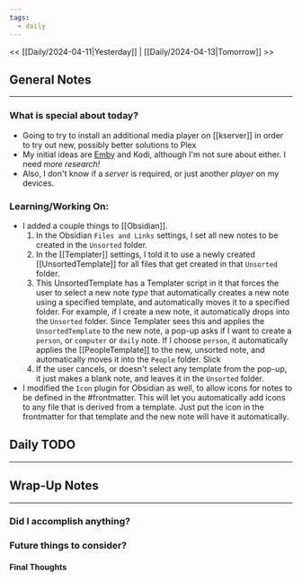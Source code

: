 ```yaml
---
tags:
  - daily
---
```

<< [[Daily/2024-04-11|Yesterday]] |  [[Daily/2024-04-13|Tomorrow]] >>

## General Notes
---
### What is special about today?
- Going to try to install an additional media player on [[kserver]] in order to try out new, possibly better solutions to Plex
- My initial ideas are [Emby](https://hub.docker.com/r/linuxserver/emby) and Kodi, although I'm not sure about either.  I need _more research!_
- Also, I don't know if a _server_ is required, or just another _player_ on my devices.

### Learning/Working On:
- I added a couple things to [[Obsidian]].  
	1. In the Obsidian `Files and Links` settings, I set all new notes to be created in the `Unsorted` folder.
	2. In the [[Templater]] settings, I told it to use a newly created [[UnsortedTemplate]] for all files that get created in that `Unsorted` folder.
	3. This UnsortedTemplate has a Templater script in it that forces the user to select a new note _type_ that automatically creates a new note using a specified template, and automatically moves it to a specified folder.  For example, if I create a new note, it automatically drops into the `Unsorted` folder.  Since Templater sees this and applies the `UnsortedTemplate` to the new note, a pop-up asks if I want to create a `person`, or `computer` or `daily` note.  If I choose `person`, it automatically applies the [[PeopleTemplate]] to the new, unsorted note, and automatically moves it into the `People` folder.  Slick
	4. If the user cancels, or doesn't select any template from the pop-up, it just makes a blank note, and leaves it in the `Unsorted` folder.
- I modified the `Icon` plugin for Obsidian as well, to allow icons for notes to be defined in the #frontmatter. This will let you automatically add icons to any file that is derived from a template.  Just put the icon in the frontmatter for that template and the new note will have it automatically.



## Daily TODO
---




## Wrap-Up Notes
---
### Did I accomplish anything?
### Future things to consider?
#### Final Thoughts

